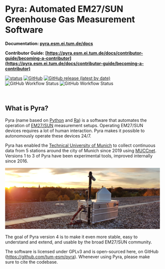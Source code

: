 # Pyra: Automated EM27/SUN Greenhouse Gas Measurement Software

**Documentation: [pyra.esm.ei.tum.de/docs](https://pyra.esm.ei.tum.de/docs)**

**Contributor Guide: [https://pyra.esm.ei.tum.de/docs/contributor-guide/becoming-a-contributor](https://pyra.esm.ei.tum.de/docs/contributor-guide/becoming-a-contributor)**

[![status](https://joss.theoj.org/papers/d47b5197eb098bccfbd27b6a6c441cb4/status.svg)](https://joss.theoj.org/papers/d47b5197eb098bccfbd27b6a6c441cb4)
[![GitHub](https://img.shields.io/github/license/tum-esm/pyra?color=f43f5e&style=flat)](https://github.com/tum-esm/pyra/blob/main/LICENSE.md)
[![GitHub release (latest by date)](https://img.shields.io/github/v/release/tum-esm/pyra?display_name=tag&label=latest%20release&color=f43f5e&style=flat)](https://github.com/tum-esm/pyra/releases)
<br/>
![GitHub Workflow Status](https://img.shields.io/github/actions/workflow/status/tum-esm/pyra/test-python-codebase-on-main.yml?branch=main&color=f59e0b&label=python%20tests%20on%20main%20branch&style=flat)
![GitHub Workflow Status](https://img.shields.io/github/actions/workflow/status/tum-esm/pyra/test-typescript-codebase-on-main.yml?branch=main&color=f59e0b&label=typescript%20tests%20on%20main%20branch&style=flat)

<br/>

## What is Pyra?

Pyra (name based on [Python](<https://en.wikipedia.org/wiki/Python_(programming_language)>) and [Ra](https://en.wikipedia.org/wiki/Ra)) is a software that automates the operation of [EM27/SUN](https://www.bruker.com/en/products-and-solutions/infrared-and-raman/remote-sensing/em27-sun-solar-absorption-spectrometer.html) measurement setups. Operating EM27/SUN devices requires a lot of human interaction. Pyra makes it possible to autonomously operate these devices 24/7.

Pyra has enabled the [Technical University of Munich](https://www.tum.de/en/) to collect continuous data from 5 stations around the city of Munich since 2019 using [MUCCnet](https://atmosphere.ei.tum.de/). Versions 1 to 3 of Pyra have been experimental tools, improved internally since 2016.

![](packages/docs/static/img/docs/muccnet-image-roof.jpg)

The goal of Pyra version 4 is to make it even more stable, easy to understand and extend, and usable by the broad EM27/SUN community.

The software is licensed under GPLv3 and is open-sourced here, on GitHub (https://github.com/tum-esm/pyra). Whenever using Pyra, please make sure to cite the codebase.
